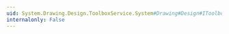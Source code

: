 ```yaml
---
uid: System.Drawing.Design.ToolboxService.System#Drawing#Design#IToolboxService#SetCursor
internalonly: False
---
```

